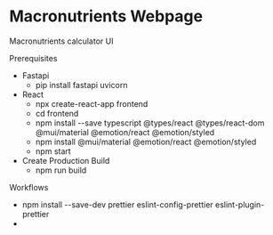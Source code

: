# Macronutrients Webpage

Macronutrients calculator UI

Prerequisites
- Fastapi
  - pip install fastapi uvicorn
- React
  - npx create-react-app frontend
  - cd frontend
  - npm install --save typescript @types/react @types/react-dom @mui/material @emotion/react @emotion/styled
  - npm install @mui/material @emotion/react @emotion/styled
  - npm start
- Create Production Build
  - npm run build

Workflows
- npm install --save-dev prettier eslint-config-prettier eslint-plugin-prettier
- 

